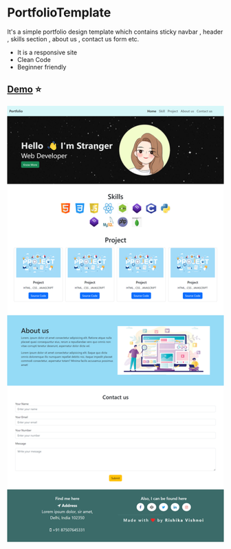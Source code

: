 
# PortfolioTemplate

It's a simple portfolio design template which contains sticky navbar , header , skills section , about us , contact us form etc. 
- It is a responsive site 
- Clean Code 
- Beginner friendly


## [Demo](https://rishikavishnoi.github.io/PortfolioTemplate/) ⭐


![screenshot](screenshotss.png)



